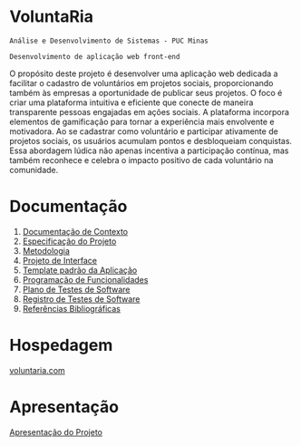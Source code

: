 # VoluntaRia

`Análise e Desenvolvimento de Sistemas - PUC Minas`

`Desenvolvimento de aplicação web front-end`

O propósito deste projeto é desenvolver uma aplicação web dedicada a facilitar o cadastro de voluntários em projetos sociais, proporcionando também às empresas a oportunidade de publicar seus projetos. O foco é criar uma plataforma intuitiva e eficiente que conecte de maneira transparente pessoas engajadas em ações sociais. A plataforma incorpora elementos de gamificação para tornar a experiência mais envolvente e motivadora. Ao se cadastrar como voluntário e participar ativamente de projetos sociais, os usuários acumulam pontos e desbloqueiam conquistas. Essa abordagem lúdica não apenas incentiva a participação contínua, mas também reconhece e celebra o impacto positivo de cada voluntário na comunidade.

# Documentação

<ol>
<li><a href="documentos/01-Documentação de Contexto.md"> Documentação de Contexto</a></li>
<li><a href="documentos/02-Especificação do Projeto.md"> Especificação do Projeto</a></li>
<li><a href="documentos/03-Metodologia.md"> Metodologia</a></li>
<li><a href="documentos/04-Projeto de Interface.md"> Projeto de Interface</a></li>
<li><a href="documentos/05-Template padrão da Aplicação.md"> Template padrão da Aplicação</a></li>
<li><a href="documentos/06-Programação de Funcionalidades.md"> Programação de Funcionalidades</a></li>
<li><a href="documentos/07-Plano de Testes de Software.md"> Plano de Testes de Software</a></li>
<li><a href="documentos/08-Registro de Testes de Software.md"> Registro de Testes de Software</a></li>
<li><a href="documentos/09-Referências Bibliográficas.md"> Referências Bibliográficas</a></li>
</ol>

# Hospedagem

[voluntaria.com](https://voluntaria.vercel.app/index.html)

# Apresentação

<a href="apresentacao/README.md">Apresentação do Projeto</a>
